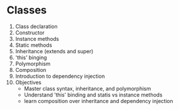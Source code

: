 # Classes

1. Class declaration
2. Constructor
3. Instance methods
4. Static methods
5. Inheritance (extends and super)
6. 'this' binging
7. Polymorphism
8. Composition
9. Introduction to dependency injection
10. Objectives
    - Master class syntax, inheritance, and polymorphism
    - Understand 'this' binding and statis vs instance methods
    - learn composition over inheritance and dependency injection